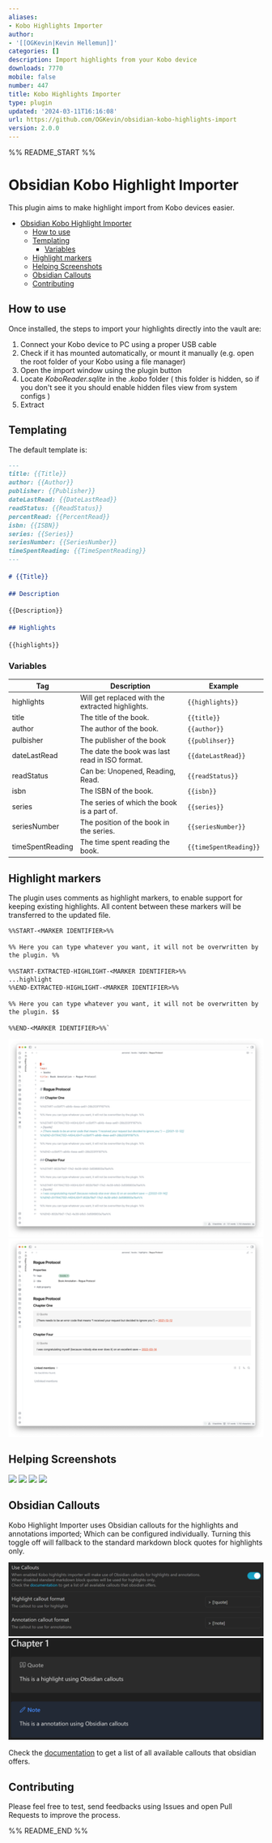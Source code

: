 ```yaml
---
aliases:
- Kobo Highlights Importer
author:
- '[[OGKevin|Kevin Hellemun]]'
categories: []
description: Import highlights from your Kobo device
downloads: 7770
mobile: false
number: 447
title: Kobo Highlights Importer
type: plugin
updated: '2024-03-11T16:16:08'
url: https://github.com/OGKevin/obsidian-kobo-highlights-import
version: 2.0.0
---
```


%% README_START %%

# Obsidian Kobo Highlight Importer

This plugin aims to make highlight import from Kobo devices easier.

- [Obsidian Kobo Highlight Importer](#obsidian-kobo-highlight-importer)
	- [How to use](#how-to-use)
	- [Templating](#templating)
		- [Variables](#variables)
	- [Highlight markers](#highlight-markers)
	- [Helping Screenshots](#helping-screenshots)
	- [Obsidian Callouts](#obsidian-callouts)
	- [Contributing](#contributing)

## How to use

Once installed, the steps to import your highlights directly into the vault are:

1. Connect your Kobo device to PC using a proper USB cable
2. Check if it has mounted automatically, or mount it manually (e.g. open the root folder of your Kobo using a file
   manager)
3. Open the import window using the plugin button
4. Locate _KoboReader.sqlite_ in the _.kobo_ folder ( this folder is hidden, so if you don't see it you should enable
   hidden files view from system configs )
5. Extract

## Templating

The default template is:

```markdown
---
title: {{Title}}
author: {{Author}}
publisher: {{Publisher}}
dateLastRead: {{DateLastRead}}
readStatus: {{ReadStatus}}
percentRead: {{PercentRead}}
isbn: {{ISBN}}
series: {{Series}}
seriesNumber: {{SeriesNumber}}
timeSpentReading: {{TimeSpentReading}}
---

# {{Title}}

## Description

{{Description}}

## Highlights

{{highlights}}
```

### Variables

| Tag              | Description                                      | Example                |
| ---------------- | ------------------------------------------------ | ---------------------- |
| highlights       | Will get replaced with the extracted highlights. | `{{highlights}}`       |
| title            | The title of the book.                           | `{{title}}`            |
| author           | The author of the book.                          | `{{author}}`           |
| pulbisher        | The publisher of the book                        | `{{publihser}}`        |
| dateLastRead     | The date the book was last read in ISO format.   | `{{dateLastRead}}`     |
| readStatus       | Can be: Unopened, Reading, Read.                 | `{{readStatus}}`       |
| isbn             | The ISBN of the book.                            | `{{isbn}}`             |
| series           | The series of which the book is a part of.       | `{{series}}`           |
| seriesNumber     | The position of the book in the series.          | `{{seriesNumber}}`     |
| timeSpentReading | The time spent reading the book.                 | `{{timeSpentReading}}` |

## Highlight markers
The plugin uses comments as highlight markers, to enable support for keeping existing highlights. All content between these markers will be transferred to the updated file. 

```
%%START-<MARKER IDENTIFIER>%%

%% Here you can type whatever you want, it will not be overwritten by the plugin. %%

%%START-EXTRACTED-HIGHLIGHT-<MARKER IDENTIFIER>%%
...highlight
%%END-EXTRACTED-HIGHLIGHT-<MARKER IDENTIFIER>%%

%% Here you can type whatever you want, it will not be overwritten by the plugin. $$

%%END-<MARKER IDENTIFIER>%%`
```

![](https://raw.githubusercontent.com/OGKevin/obsidian-kobo-highlights-import/HEAD/README_assets/IMG_0078.png)
![](https://raw.githubusercontent.com/OGKevin/obsidian-kobo-highlights-import/HEAD/README_assets/IMG_0079.png)

## Helping Screenshots

![](https://raw.githubusercontent.com/OGKevin/obsidian-kobo-highlights-import/HEAD/README_assets/step1.png)
![](https://raw.githubusercontent.com/OGKevin/obsidian-kobo-highlights-import/HEAD/README_assets/step2.png)
![](https://raw.githubusercontent.com/OGKevin/obsidian-kobo-highlights-import/HEAD/README_assets/step3.png)
![](https://raw.githubusercontent.com/OGKevin/obsidian-kobo-highlights-import/HEAD/README_assets/step4.png)

## Obsidian Callouts

Kobo Highlight Importer uses Obsidian callouts for the highlights and annotations imported; Which can be configured
individually. Turning this toggle off will fallback to the standard markdown block quotes for highlights only.

![](https://raw.githubusercontent.com/OGKevin/obsidian-kobo-highlights-import/HEAD/README_assets/Callout_Settings.png)
![](https://raw.githubusercontent.com/OGKevin/obsidian-kobo-highlights-import/HEAD/README_assets/Callouts.png)

Check the [documentation](https://help.obsidian.md/How+to/Use+callouts") to get a list of all available callouts that
obsidian offers.

## Contributing

Please feel free to test, send feedbacks using Issues and open Pull Requests to improve the process. 


%% README_END %%